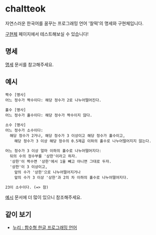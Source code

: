 # chaltteok
자연스러운 한국어를 꿈꾸는 프로그래밍 언어 '찰떡'의 명세와 구현체입니다.

[구현체](https://dragonteros.github.io/chaltteok-ide/) 페이지에서 테스트해보실 수 있습니다!


## 명세
[명세](./docs/spec.md) 문서를 참고해주세요.


## 예시

```
짝수 [명사]
어느 정수가 짝수이다: 해당 정수가 2로 나누어떨어진다.

홀수 [명사]
어느 정수가 홀수이다: 해당 정수가 짝수이지 않다.

소수 [명사]
어느 정수가 소수이다:
  해당 정수가 2거나, 해당 정수가 3 이상이고 해당 정수가 홀수이고,
    해당 정수가 3 이상 해당 정수의 0.5제곱 이하의 홀수로 나누어떨어지지 않는다.

어느 정수가 3 이상 얼마 이하의 홀수로 나누어떨어지다:
  뒤의 수의 정수부를 '상한'이라고 하자.
  '상한'이 짝수면 '상한'에서 1을 빼고 아니면 그대로 두자.
  '상한'이 3 이상이고,
    앞의 수가 '상한'으로 나누어떨어지거나
    앞의 수가 3 이상 '상한'과 2의 차 이하의 홀수로 나누어떨어지다.

23이 소수이다. (=> 참)
```

[예시](./docs/examples.md) 문서에 더 많이 있으니 참조해주세요.

## 같이 보기
* [누리 : 함수형 한글 프로그래밍 언어](https://github.com/suhdonghwi/nuri)
